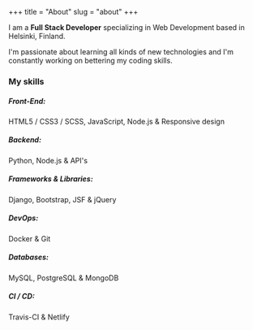 +++
title = "About"
slug = "about"
+++

I am a **Full Stack Developer** specializing in Web Development based in Helsinki, Finland.

I'm passionate about learning all kinds of new technologies and I'm constantly working on bettering my coding skills.

### My skills

##### Front-End:

HTML5 / CSS3 / SCSS, JavaScript, Node.js & Responsive design

##### Backend:

Python, Node.js & API's

##### Frameworks & Libraries:

Django, Bootstrap, JSF & jQuery

##### DevOps:

Docker & Git

##### Databases:

MySQL, PostgreSQL & MongoDB

##### CI / CD:

Travis-CI & Netlify
